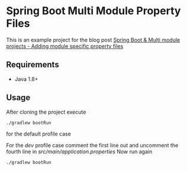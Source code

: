 # Spring Boot Multi Module Property Files 

This is an example project for the blog post [Spring Boot & Multi module projects - Adding module specific property files](http://wp.me/p2ZfgW-j5)

## Requirements

 * Java 1.8+
 
## Usage

After cloning the project execute

    ./gradlew bootRun
    
for the default profile case

For the *dev* profile case comment the first line out and uncomment the fourth line in  _src/main/application.properties_
Now run again
    
    ./gradlew bootRun